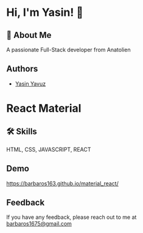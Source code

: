 
# Hi, I'm Yasin! 👋


## 🚀 About Me
A passionate Full-Stack developer from Anatolien


## Authors
- [Yasin Yavuz](https://github.com/barbaros163)


# React Material
## 🛠 Skills
HTML, CSS, JAVASCRIPT, REACT


## Demo
https://barbaros163.github.io/material_react/
## Feedback

If you have any feedback, please reach out to me at barbaros1675@gmail.com

